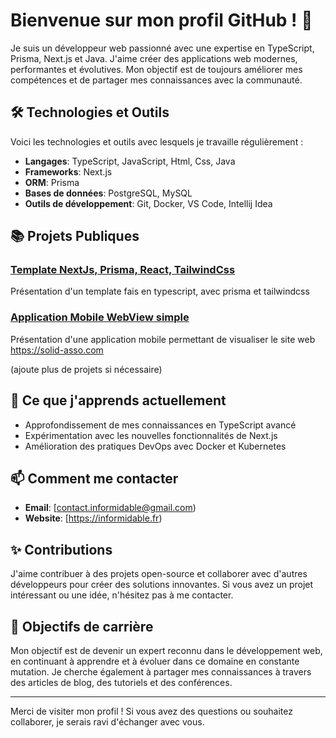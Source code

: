 # Bienvenue sur mon profil GitHub ! 👋

Je suis un développeur web passionné avec une expertise en TypeScript, Prisma, Next.js et Java. J'aime créer des applications web modernes, performantes et évolutives. Mon objectif est de toujours améliorer mes compétences et de partager mes connaissances avec la communauté.

## 🛠️ Technologies et Outils

Voici les technologies et outils avec lesquels je travaille régulièrement :

- **Langages**: TypeScript, JavaScript, Html, Css, Java
- **Frameworks**: Next.js
- **ORM**: Prisma
- **Bases de données**: PostgreSQL, MySQL
- **Outils de développement**: Git, Docker, VS Code, Intellij Idea

## 📚 Projets Publiques

### [Template NextJs, Prisma, React, TailwindCss](https://github.com/Informidable/Template-NextJs-Typescript-TailwindCss)
Présentation d'un template fais en typescript, avec prisma et tailwindcss

### [Application Mobile WebView simple](lien-du-projet)
Présentation d'une application mobile permettant de visualiser le site web https://solid-asso.com

(ajoute plus de projets si nécessaire)

## 🌱 Ce que j'apprends actuellement

- Approfondissement de mes connaissances en TypeScript avancé
- Expérimentation avec les nouvelles fonctionnalités de Next.js
- Amélioration des pratiques DevOps avec Docker et Kubernetes

## 📫 Comment me contacter

- **Email**: [contact.informidable@gmail.com)
- **Website**: [https://informidable.fr)

## ✨ Contributions

J'aime contribuer à des projets open-source et collaborer avec d'autres développeurs pour créer des solutions innovantes. Si vous avez un projet intéressant ou une idée, n'hésitez pas à me contacter.

## 🎯 Objectifs de carrière

Mon objectif est de devenir un expert reconnu dans le développement web, en continuant à apprendre et à évoluer dans ce domaine en constante mutation. Je cherche également à partager mes connaissances à travers des articles de blog, des tutoriels et des conférences.

---

Merci de visiter mon profil ! Si vous avez des questions ou souhaitez collaborer, je serais ravi d'échanger avec vous.
